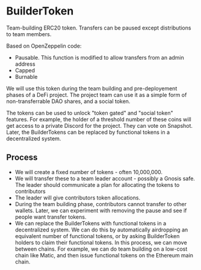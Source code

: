 # BuilderToken
Team-building ERC20 token. Transfers can be paused except distributions to team members.

Based on OpenZeppelin code:
* Pausable. This function is modified to allow transfers from an admin address
* Capped
* Burnable

We will use this token during the team building and pre-deployement phases of a DeFi project. The project team can use it as a simple form of non-transferrable DAO shares, and a social token.

The tokens can be used to unlock "token gated" and "social token" features. For example, the holder of a threshold number of these coins will get access to a private Discord for the project. They can vote on Snapshot. Later, the BuilderTokens can be replaced by functional tokens in a decentralized system.

## Process
* We will create a fixed number of tokens - often 10,000,000. 
* We will transfer these to a team leader account - possibly a Gnosis safe. The leader should communicate a plan for allocating the tokens to contributors
* The leader will give contributors token allocations.
* During the team building phase, contributors cannot transfer to other wallets. Later, we can experiment with removing the pause and see if people want transfer tokens.
* We can replace the BuilderTokens with functional tokens in a decentralized system. We can do this by automatically airdropping an equivalent number of functional tokens, or by asking BuilderToken holders to claim their functional tokens. In this process, we can move between chains. For example, we can do team building on a low-cost chain like Matic, and then issue functional tokens on the Ethereum main chain.
